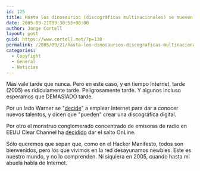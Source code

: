 ```yaml
---
id: 125
title: Hasta los dinosaurios (discográficas multinacionales) se mueven
date: 2005-09-21T09:30:53+00:00
author: Jorge Cortell
layout: post
guid: https://www.cortell.net/?p=130
permalink: /2005/09/21/hasta-los-dinosaurios-discograficas-multinacionales-se-mueven/
categories:
  - Copyfight
  - General
  - Noticias
---
```

Más vale tarde que nunca. Pero en este caso, y en tiempo Internet, tarde (2005) es ridí­culamente tarde. Peligrosamente tarde. Y algunos incluso esperamos que DEMASIADO tarde.

Por un lado Warner se "[decide](https://www.redherring.com/Article.aspx?a=13307&hed=Warner+Uploads+New+Talent)" a emplear Internet para dar a conocer nuevos talentos, y dicen que "pueden" crear una discográfica digital.

Por otro el monstruo conglomerado concentrado de emisoras de radio en EEUU Clear Channel ha [decidido](https://www.redherring.com/Article.aspx?a=13545&hed=Clear+Channelâ€™s+New+Music) dar el salto OnLine.

Sólo queremos que sepan que, como en el Hacker Manifesto, todos son bienvenidos, pero los que vivimos en la red desayunamos newbies. Este es nuestro mundo, y no lo comprenden. Ni siquiera en 2005, cuando hasta mi abuela habla de Internet.
